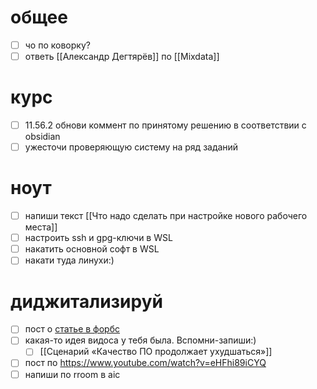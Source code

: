 # общее
- [ ] чо по коворку?
- [ ] ответь [[Александр Дегтярёв]] по [[Mixdata]]
# курс
- [ ] 11.56.2 обнови коммент по принятому решению в соответствии с obsidian
- [ ] ужесточи проверяющую систему на ряд заданий
# ноут
- [ ] напиши текст [[Что надо сделать при настройке нового рабочего места]]
- [ ] настроить ssh и gpg-ключи в WSL
- [ ] накатить основной софт в WSL
- [ ] накати туда линухи:)
# диджитализируй
- [ ] пост о [статье в форбс](https://www.forbes.ru/spetsproekt/526112-nikita-efremov-donorstvo-eto-pomos-drugim-i-zabota-o-sebe?erid=F7NfYUJCUneP4WLdThMY)
- [ ] какая-то идея видоса у тебя была. Вспомни-запиши:)
	- [ ] [[Сценарий «Качество ПО продолжает ухудшаться»]]
- [ ] пост по https://www.youtube.com/watch?v=eHFhi89iCYQ
- [ ] напиши по rroom в aic